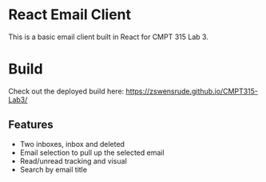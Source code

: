 # React Email Client 

This is a basic email client built in React for CMPT 315 Lab 3.

# Build
Check out the deployed build here: https://zswensrude.github.io/CMPT315-Lab3/

## Features
- Two inboxes, inbox and deleted
- Email selection to pull up the selected email
- Read/unread tracking and visual
- Search by email title

